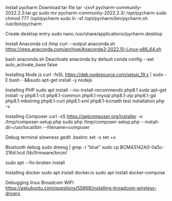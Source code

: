 
Install pycharm
Download tar file
tar -zxvf pycharm-community-2022.2.3.tar.gz 
sudo mv pycharm-community-2022.2.3/ /opt/pycharm
sudo chmod 777 /opt/pycharm
sudo ln -sf /opt/pycharm/bin/pycharm.sh /usr/bin/pycharm

Create desktop entry
sudo nano /usr/share/applications/pycharm.desktop
   

Install Anaconda
cd /tmp
curl --output anaconda.sh https://repo.anaconda.com/archive/Anaconda3-2022.10-Linux-x86_64.sh

bash anaconda.sh 
Deactivate anaconda by default
conda config --set auto_activate_base false

Installing Node js
curl -fsSL https://deb.nodesource.com/setup_19.x | sudo -E bash - &&sudo apt-get install -y nodejs


Installing PHP
sudo apt install --no-install-recommends php8.1
sudo apt-get install -y php8.1-cli php8.1-common php8.1-mysql php8.1-zip php8.1-gd php8.1-mbstring php8.1-curl php8.1-xml php8.1-bcmath
test installation
php -v

Installing Composer
 curl -sS https://getcomposer.org/installer -o /tmp/composer-setup.php
 sudo php /tmp/composer-setup.php --install-dir=/usr/local/bin --filename=composer

 Debug terminal slowness
 gedit .bashrc 
 set -x
 set +x

 Bluetooth debug 
 sudo dmesg | grep -i "blue"
 sudo cp BCM43142A0-0a5c-216d.hcd /lib/firmware/brcm/

  sudo apt --fix-broken install


Installing docker
sudo apt install docker.io
sudo apt install docker-compose

Debugging linux Broadcom WIFI
https://askubuntu.com/questions/55868/installing-broadcom-wireless-drivers